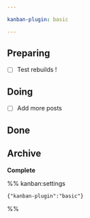 ```yaml
---

kanban-plugin: basic

---
```


## Preparing

- [ ] Test rebuilds !


## Doing

- [ ] Add more posts


## Done



## Archive

**Complete**




%% kanban:settings
```
{"kanban-plugin":"basic"}
```
%%